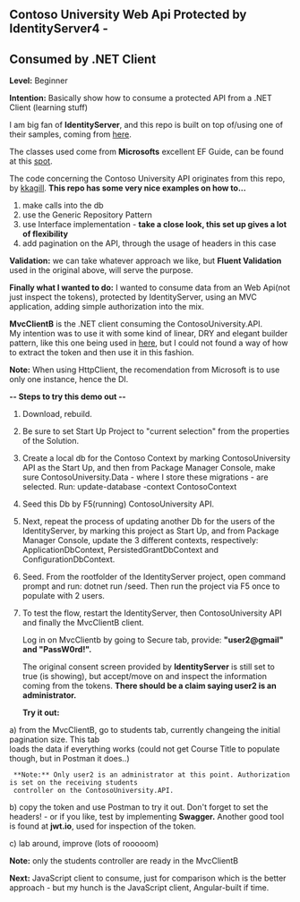 ## Contoso University Web Api Protected by IdentityServer4 - ##
## Consumed by .NET Client ##

**Level:** Beginner

**Intention:** Basically show how to consume a protected API from a .NET Client (learning stuff)

I am big fan of **IdentityServer**, and this repo is built on top of/using 
one of their samples, coming from [here](https://github.com/IdentityServer/IdentityServer4.Samples).

The classes used come from **Microsofts** excellent EF Guide, can be found at this [spot](https://docs.microsoft.com/en-us/aspnet/core/data/ef-mvc/intro).

The code concerning the Contoso University API originates from this repo, by [kkagill]( https://github.com/kkagill/ContosoUniversity-Backend).  **This repo has some very nice examples on how to...**

1. make calls into the db
2. use the Generic Repository Pattern 
3. use Interface implementation - **take a close look, this set up gives a lot of flexibility**
4. add pagination on the API, through the usage of headers in this case

**Validation:** we can take whatever approach we like, but **Fluent Validation** used in the original 
above, will serve the purpose. 

**Finally what I wanted to do:** I wanted to consume data from an Web Api(not just inspect the tokens), protected by IdentityServer, using an MVC application, adding simple authorization into the mix.

**MvcClientB**  is the .NET client consuming the ContosoUniversity.API.  
My intention was to use it with some kind of linear, DRY and elegant builder pattern, like this one being used in [here]( https://github.com/TahirNaushad/Fiver.Api.HttpClient), but I could not found a way of how to extract the token and then use it in this fashion. 


**Note:** When using HttpClient, the recomendation from Microsoft is to use only one instance, hence the DI. 

**-- Steps to try this demo out --** 

1. Download, rebuild.
2. Be sure to set Start Up Project to "current selection" from the properties
    of the Solution.
3. Create a local db for the Contoso Context by marking ContosoUniversity API as the
    Start Up, and then from Package Manager Console, make sure ContosoUniversity.Data - where
    I store these migrations - are selected. Run: update-database -context ContosoContext
   
4. Seed this Db by F5(running) ContosoUniversity API.

5. Next, repeat the process of updating another Db for the users of the IdentityServer, by marking
   this project as Start Up, and from Package Manager Console, update the 3 different contexts,
   respectively:  ApplicationDbContext, PersistedGrantDbContext and ConfigurationDbContext.

6. Seed. From the rootfolder of the IdentityServer project, open command prompt and run: 
   dotnet run /seed. 
   Then run the project via F5 once to populate with 2 users. 

7. To test the flow, restart the IdentityServer, then ContosoUniversity API and finally 
    the MvcClientB client. 
   
   Log in on MvcClientb by going to Secure tab, provide: **"user2@gmail" and "PassW0rd!".** 
    
   The original consent screen provided by **IdentityServer** is still set to true (is showing), 
   but accept/move on and inspect the information coming from the tokens.
   **There should be a claim saying user2 is an administrator.**

   **Try it out:** 	
 
  a) from the MvcClientB, go to students tab, currently changeing the initial pagination size. This tab      
     loads the data if everything works (could not get Course Title to populate though, but in Postman
     it does..)

     **Note:** Only user2 is an administrator at this point. Authorization is set on the receiving students
     controller on the ContosoUniversity.API.

  b) copy the token and use Postman to try it out. Don't forget to set the headers!
      - or if you like, test by implementing **Swagger.** Another good tool is found at **jwt.io**, used for
     inspection of the token.
   
  c) lab around, improve (lots of rooooom)


**Note:** only the students controller are ready in the MvcClientB

**Next:** JavaScript client to consume, just for comparison which is the better approach - but my hunch is the JavaScript client, Angular-built if time.

